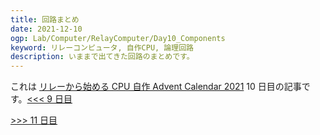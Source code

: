 ```yaml
---
title: 回路まとめ
date: 2021-12-10
ogp: Lab/Computer/RelayComputer/Day10_Components
keyword: リレーコンピュータ, 自作CPU, 論理回路
description: いままで出てきた回路のまとめです。
---
```


これは [リレーから始める CPU 自作 Advent Calendar 2021](https://adventar.org/calendars/7052) 10 日目の記事です。[<<< 9 日目](../Day9_ROM/)

[>>> 11 日目](../Day11_CPU/)
